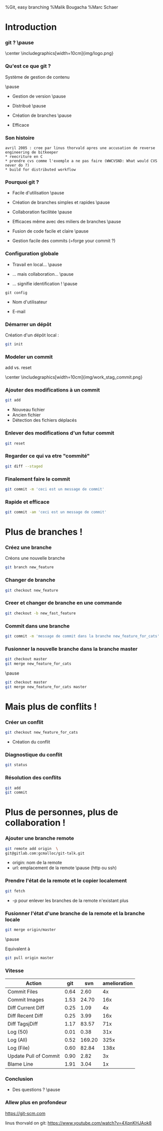 %Git, easy branching
%Malik Bougacha
%Marc Schaer

# Introduction

### git ?  \pause
\center
\includegraphics[width=10cm]{img/logo.png}

### Qu'est ce que git ?

Système de gestion de contenu

\pause

* Gestion de version
\pause

* Distribué
\pause

* Création de branches
\pause

* Efficace

### Son histoire

    avril 2005 : cree par linus thorvald apres une accusation de reverse engineering de bitkeeper
    * reecriture en C
    * prendre cvs comme l'exemple a ne pas faire (WWCVSND: What would CVS never do ?)
    * build for distributed workflow


### Pourquoi git ?

* Facile d'utilisation
\pause

* Création de branches simples et rapides
\pause

* Collaboration facilitée
\pause

* Efficaces même avec des miliers de branches
\pause

* Fusion de code facile et claire
\pause

* Gestion facile des commits (=forge your commit ?)

### Configuration globale

* Travail en local...
\pause

* ... mais collaboration...
\pause

* ... signifie identification !
\pause

```
git config
```

* Nom d'utilisateur

* E-mail

### Démarrer un dépôt

Création d'un dépôt local :

```sh
git init
```
### Modeler un commit

add vs. reset


\center
\includegraphics[width=10cm]{img/work_stag_commit.png}

### Ajouter des modifications à un commit

```sh
git add
```

* Nouveau fichier
* Ancien fichier
* Détection des fichiers déplacés

### Enlever des modifications d'un futur commit

```sh
git reset
```

### Regarder ce qui va etre "commité"

```sh
git diff --staged
```

### Finalement faire le commit

```sh
git commit -m 'ceci est un message de commit'
```

### Rapide et efficace

```sh
git commit -am 'ceci est un message de commit'
```

# Plus de branches !

### Créez une branche

Créons une nouvelle branche

```sh 
git branch new_feature
```

### Changer de branche

```sh 
git checkout new_feature
```

### Creer et changer de branche en une commande

```sh
git checkout -b new_fast_feature
```

### Commit dans une branche

```sh 
git commit -m 'message de commit dans la branche new_feature_for_cats'
```

### Fusionner la nouvelle branche dans la branche master

```sh 
git checkout master
git merge new_feature_for_cats
```

\pause

```sh 
git checkout master
git merge new_feature_for_cats master
```

# Mais plus de conflits !

### Créer un conflit

```sh 
git checkout new_feature_for_cats
```

* Création du conflit

### Diagnostique du conflit

```sh 
git status
```

### Résolution des conflits

```sh 
git add
git commit
```

# Plus de personnes, plus de collaboration !


### Ajouter une branche remote

```sh 
git remote add origin  \
git@gitlab.com:gcmalloc/git-talk.git
```
* origin: nom de la remote 
* url: emplacement de la remote
\pause
(http ou ssh)

### Prendre l'état de la remote et le copier localement

```sh 
git fetch 
```

* -p pour enlever les branches de la remote n'existant plus

### Fusionner l'état d'une branche de la remote et la branche locale

```sh 
git merge origin/master
```

\pause 

Equivalent à

```sh 
git pull origin master
```

### Vitesse 

Action                | git    | svn    | amelioration |
-------               | ------ | ------ | ------       |
Commit Files          | 0.64   | 2.60   | 4x           |
Commit Images         | 1.53   | 24.70  | 16x          |
Diff Current Diff     | 0.25   | 1.09   | 4x           |
Diff Recent Diff      | 0.25   | 3.99   | 16x          |
Diff TagsjDiff        | 1.17   | 83.57  | 71x          |
Log (50)              | 0.01   | 0.38   | 31x          |
Log (All)             | 0.52   | 169.20 | 325x         |
Log (File)            | 0.60   | 82.84  | 138x         |
Update Pull of Commit | 0.90   | 2.82   | 3x           |
Blame Line            | 1.91   | 3.04   | 1x           |


### Conclusion

* Des questions ?
\pause

### Allew plus en profondeur

https://git-scm.com

linus thorvald on git: https://www.youtube.com/watch?v=4XpnKHJAok8

